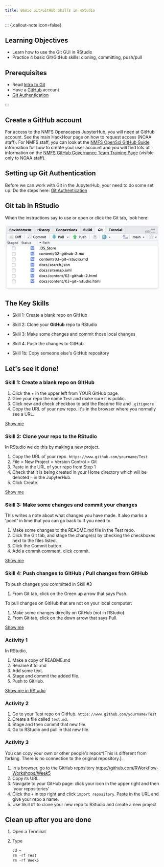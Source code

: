 ```yaml
---
title: Basic Git/GitHub Skills in RStudio
---
```


::: {.callout-note icon=false}

## Learning Objectives

- Learn how to use the Git GUI in RStudio
- Practice 4 basic Git/GitHub skills: cloning, committing, push/pull

## Prerequisites

- Read [Intro to Git](topics-skills/02-git.html)
- Have a [GitHub](https://github.com/) account
- [Git Authentication](topics-skills/02-git-authentication.html)

:::

## Create a GitHub account

For access to the NMFS Openscapes JupyterHub, you will need at GitHub account. See the main HackHour
page on how to request access (NOAA staff). For NMFS staff, you can look at the [NMFS OpenSci GitHub Guide](http://nmfs-opensci.github.io/GitHub-Guide/#create-a-github-user-account)
information for how to create your user account and you will find lots of information on the
[NMFS GitHub Governance Team Training Page](https://sites.google.com/noaa.gov/nmfs-st-github-governance-team/training) (visible only to NOAA staff).

## Setting up Git Authentication

Before we can work with Git in the JupyterHub, your need to do some set up. Do the steps here: [Git Authentication](topics-skills/02-git-authentication.html)

## Git tab in RStudio

When the instructions say to use or open or click the Git tab, look here:

![](./img/rstudio-git-tab.png)

## The Key Skills

* Skill 1: Create a blank repo on GitHub
* Skill 2: Clone your **GitHub** repo to RStudio
* Skill 3: Make some changes and commit those local changes
* Skill 4: Push the changes to GitHub

* Skill 1b: Copy someone else's GitHub repository

## Let's see it done!

### Skill 1: Create a blank repo on GitHub

1. Click the + in the upper left from YOUR GitHub page.
2. Give your repo the name `Test` and make sure it is public.
3. Click new and check checkbox to add the Readme file and `.gitignore`
4. Copy the URL of your new repo. It's in the browser where you normally see a URL.

[Show me](https://youtu.be/_QszqhWW_Mg)

### Skill 2: Clone your repo to the RStudio

In RStudio we do this by making a new project.

1. Copy the URL of your repo. `https://www.github.com/yourname/Test`
2. File > New Project > Version Control > Git
3. Paste in the URL of your repo from Step 1
3. Check that it is being created in your Home directory which will be denoted `~` in the JupyterHub.
4. Click Create.

[Show me](https://youtu.be/GObjzx6v6rU)


### Skill 3: Make some changes and commit your changes

This writes a note about what changes you have made. It also marks a 'point' in time that you can go back to if you need to.

1. Make some changes to the README.md file in the Test repo.
2. Click the Git tab, and stage the change(s) by checking the checkboxes next to the files listed.
2. Click the Commit button.
3. Add a commit comment, click commit.

[Show me](https://youtu.be/9XfChAPpVm4)

### Skill 4: Push changes to GitHub / Pull changes from GitHub

To push changes you committed in Skill #3

1. From Git tab, click on the Green up arrow that says Push.

To pull changes on GitHub that are not on your local computer:

1. Make some changes directly on GitHub (not in RStudio)
2. From Git tab, click on the down arrow that says Pull.

[Show me](https://youtu.be/wcQNQH0matE)

### Activity 1

In RStudio,

1. Make a copy of README.md
2. Rename it to <youname>.md
3. Add some text.
4. Stage and commit the added file.
5. Push to GitHub.

[Show me in RStudio](https://youtu.be/xUbxqzp7Rss)

### Activity 2

1. Go to your Test repo on GitHub. `https://www.github.com/yourname/Test`
2. Create a file called `test.md`.
2. Stage and then commit that new file.
3. Go to RStudio and pull in that new file.

### Activity 3

You can copy your own or other people's repos^[This is different from forking. There is no connection to the original repository.].

1. In a browser, go to the GitHub repository <https://github.com/RWorkflow-Workshops/Week5>
2. Copy its URL.
3. Navigate to your GitHub page: click your icon in the upper right and then 'your repositories'
4. Click the `+` in top right and click `import repository`. Paste in the URL and give your repo a name.
5. Use Skill #1 to clone your new repo to RStudio and create a new project

## Clean up after you are done

1. Open a Terminal
2. Type
   
   ```
   cd ~
   rm -rf Test
   rm -rf Week5
   ```


